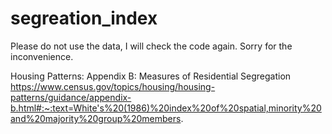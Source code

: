 # segreation_index

Please do not use the data, I will check the code again. Sorry for the inconvenience.  

Housing Patterns: Appendix B: Measures of Residential Segregation
https://www.census.gov/topics/housing/housing-patterns/guidance/appendix-b.html#:~:text=White's%20(1986)%20index%20of%20spatial,minority%20and%20majority%20group%20members.
